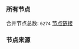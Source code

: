 ### 所有节点
合并节点总数: `6274`
[节点链接](https://github.com/rzhy1/33/raw/master/sub/sub_merge_base64.txt)

### 节点来源
